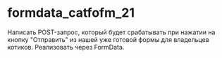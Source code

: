 # formdata_catfofm_21
Написать POST-запрос, который будет срабатывать при нажатии на кнопку "Отправить" из нашей уже готовой формы для владельцев котиков. Реализовать через FormData.
